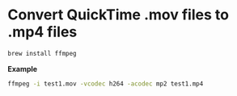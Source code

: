 # Convert QuickTime .mov files to .mp4 files

```bash
brew install ffmpeg
```

**Example**
```bash
ffmpeg -i test1.mov -vcodec h264 -acodec mp2 test1.mp4
```